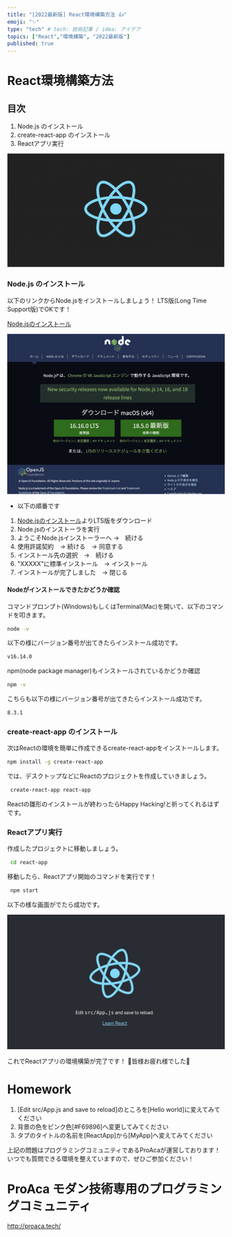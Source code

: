```yaml
---
title: "[2022最新版] React環境構築方法 👍"
emoji: "✨"
type: "tech" # tech: 技術記事 / idea: アイデア
topics: ["React","環境構築", "2022最新版"]
published: true
---
```


# React環境構築方法

## 目次
1. Node.js のインストール
2. create-react-app のインストール
3. Reactアプリ実行

![ReactIcon](../images/environment_setup/Reactimage.png)


### Node.js のインストール

以下のリンクからNode.jsをインストールしましょう！
LTS版(Long Time Support版)でOKです！


[Node.jsのインストール](https://nodejs.org/ja/)

![Node.js](../images/environment_setup/NodeImage.png)

* 以下の順番です
1. [Node.jsのインストール](https://nodejs.org/ja/)よりLTS版をダウンロード
2. Node.jsのインストーラを実行
3. ようこそNode.jsインストーラーへ →　続ける
4. 使用許諾契約　→ 続ける　→ 同意する
5. インストール先の選択　→　続ける
6. "XXXXX"に標準インストール　→ インストール
7. インストールが完了しました　→ 閉じる

#### Nodeがインストールできたかどうか確認

コマンドプロンプト(Windows)もしくはTerminal(Mac)を開いて、以下のコマンドを叩きます。

```bash
node -v
```

以下の様にバージョン番号が出てきたらインストール成功です。

```bash
v16.14.0
```

npm(node package manager)もインストールされているかどうか確認

```bash
npm -v
```

こちらも以下の様にバージョン番号が出てきたらインストール成功です。

```bash
8.3.1
```


### create-react-app のインストール

次はReactの環境を簡単に作成できるcreate-react-appをインストールします。

```bash
npm install -g create-react-app
```

では、デスクトップなどにReactのプロジェクトを作成していきましょう。

```bash
 create-react-app react-app
```

Reactの雛形のインストールが終わったらHappy Hacking!と祈ってくれるはずです。


### Reactアプリ実行

作成したプロジェクトに移動しましょう。

```bash
 cd react-app
```

移動したら、Reactアプリ開始のコマンドを実行です！

```bash
 npm start
```

以下の様な画面がでたら成功です。

![React環境構築完了](../images//environment_setup/createreactappImage.png)


これでReactアプリの環境構築が完了です！
🚀皆様お疲れ様でした🚀

# Homework
1. [Edit src/App.js and save to reload]のところを[Hello world]に変えてみてください
2. 背景の色をピンク色[#F69896]へ変更してみてください
3. タブのタイトルの名前を[ReactApp]から[MyApp]へ変えてみてください

上記の問題はプログラミングコミュニティであるProAcaが運営しております！
いつでも質問できる環境を整えていますので、ぜひご参加ください！

# ProAca モダン技術専用のプログラミングコミュニティ
http://proaca.tech/
